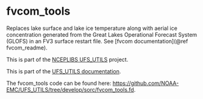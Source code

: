 
# fvcom_tools

Replaces lake surface and lake ice temperature along with aerial ice
concentration generated from the Great Lakes Operational Forecast
System (GLOFS) in an FV3 surface restart file. See [fvcom
documentation](@ref fvcom_readme).

This is part of the [NCEPLIBS
UFS_UTILS](https://github.com/NOAA-EMC/UFS_UTILS) project.

This is part of the <a href="../index.html">UFS_UTILS documentation</a>.

The fvcom_tools code can be found here:
https://github.com/NOAA-EMC/UFS_UTILS/tree/develop/sorc/fvcom_tools.fd.

